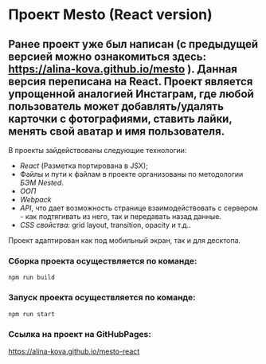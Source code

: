 # Проект Mesto (React version)

## Ранее проект уже был написан (с предыдущей версией можно ознакомиться здесь: https://alina-kova.github.io/mesto ). Данная версия переписана на React. Проект является упрощенной аналогией Инстаграм, где любой пользователь может добавлять/удалять карточки с фотографиями, ставить лайки, менять свой аватар и имя пользователя.

В проекты зайдействованы следующие технологии:

* *React* (Разметка портирована в JSX);
* Файлы и пути к файлам в проекте организованы по методологии *БЭМ Nested*.
* *ООП*
* *Webpack*
* *API*, что дает возможность странице взаимодействовать с сервером - как подтягивать из него, так и передавать назад данные.
* *CSS свойства*: grid layout, transition, opacity и т.д..

 Проект адаптирован как под мобильный экран, так и для десктопа.

### Сборка проекта осуществляется по команде:

    npm run build

### Запуск проекта осуществляется по команде:

    npm run start

### Cсылка на проект на GitHubPages:

https://alina-kova.github.io/mesto-react
